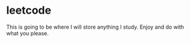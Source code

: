 # leetcode

This is going to be where I will store anything I study. Enjoy and do with what you please.
